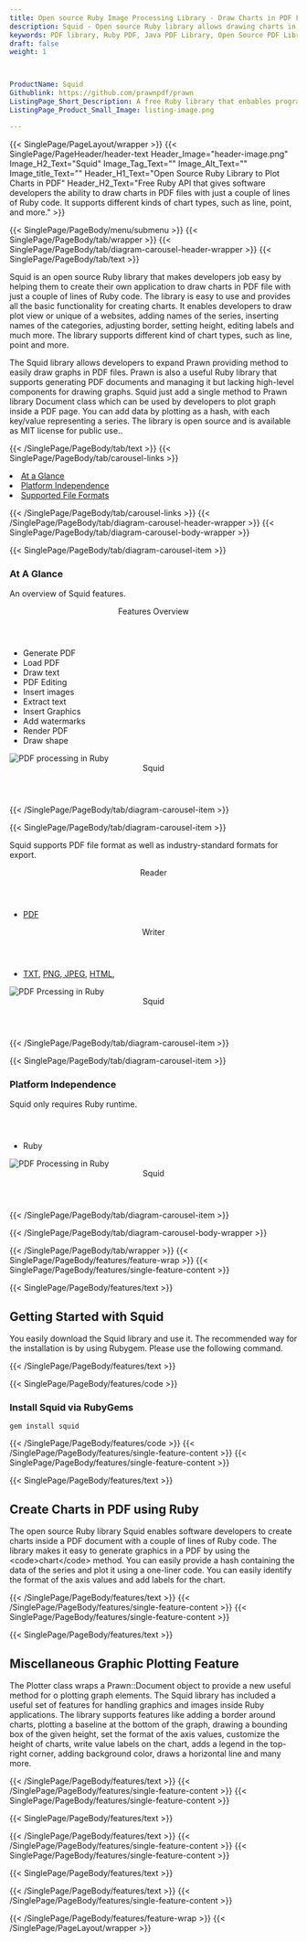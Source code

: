 ```yaml
---
title: Open source Ruby Image Processing Library - Draw Charts in PDF File
description: Squid - Open source Ruby library allows drawing charts in PDF files. It allows adding border around charts, set format of axis values & customize height of charts.
keywords: PDF library, Ruby PDF, Java PDF Library, Open Source PDF Library, Ruby PDF programming, Ruby PDF APIs, Ruby PDF library, create PDF Documents, insert images to PDF, add list to PDF files, Extract Text from PDF, Split PDF to many, fill a PDF form, Extract data from PDF forms, Print a PDF file, PDF to PNG conversion, convert PDF to JPEG, Digitally sign PDF files
draft: false
weight: 1



ProductName: Squid
Githublink: https://github.com/prawnpdf/prawn
ListingPage_Short_Description: A free Ruby library that enbables programmers to draw charts inside PDF file with just a couple of lines of Ruby code.
ListingPage_Product_Small_Image: listing-image.png 

---
```


{{< SinglePage/PageLayout/wrapper >}}
{{< SinglePage/PageHeader/header-text
Header_Image="header-image.png"
Image_H2_Text="Squid"
Image_Tag_Text=""
Image_Alt_Text=""
Image_title_Text=""
Header_H1_Text="Open Source Ruby Library to Plot Charts in PDF"
Header_H2_Text="Free Ruby API that gives software developers the ability to draw charts in PDF files with just a couple of lines of Ruby code. It supports different kinds of chart types, such as line, point, and more." >}}

{{< SinglePage/PageBody/menu/submenu >}}
{{< SinglePage/PageBody/tab/wrapper >}}
{{< SinglePage/PageBody/tab/diagram-carousel-header-wrapper >}}
{{< SinglePage/PageBody/tab/text >}}



<p>Squid is an open source Ruby library that makes developers job easy by helping them to create their own application to draw charts in PDF file with just a couple of lines of Ruby code. The library is easy to use and provides all the basic functionality for creating charts. It enables developers to draw plot view or unique of a websites, adding names of the series, inserting names of the categories, adjusting border, setting height, editing labels and much more. The library supports different kind of chart types, such as line, point and more.</p>
<p>The Squid library allows developers to expand Prawn providing method to easily draw graphs in PDF files. Prawn is also a useful Ruby library that supports generating PDF documents and managing it but lacking high-level components for drawing graphs. Squid just add a single method to Prawn library Document class which can be used by developers to plot graph inside a PDF page. You can add data by plotting as a hash, with each key/value representing a series. The library is open source and is available as MIT license for public use..</p>

{{< /SinglePage/PageBody/tab/text >}}
{{< SinglePage/PageBody/tab/carousel-links >}}

<li data-target="#diagramcarousel" data-slide-to="0"><a href="#">At a Glance</a></li>
<li data-target="#diagramcarousel" data-slide-to="2"><a href="#">Platform Independence</a></li>
<li data-target="#diagramcarousel" data-slide-to="1"><a class="activetab" href="#">Supported File Formats</a></li>


{{< /SinglePage/PageBody/tab/carousel-links >}}
{{< /SinglePage/PageBody/tab/diagram-carousel-header-wrapper >}}
{{< SinglePage/PageBody/tab/diagram-carousel-body-wrapper >}}

{{< SinglePage/PageBody/tab/diagram-carousel-item >}}
<h3>At A Glance</h3>
<p>An overview of Squid features.</p>
<div class="diagram1 d1-poi">
<div class="d1-row">
<div class="d1-col d1-right"><header>Features Overview</header>
<ul>
<li>Generate PDF</li>
<li>Load PDF</li>
<li>Draw text</li>
<li>PDF Editing</li>
<li>Insert images</li>
<li>Extract text</li>
<li>Insert Graphics</li>
<li>Add watermarks</li>
<li>Render PDF</li>
<li>Draw shape</li>
</ul>
</div>
</div>
<div class="d1-logo"><img class="bg-lite" src='listing-image.png' alt="PDF processing in Ruby"><header>Squid</header><footer><small></small></footer></div>
<!--/logo--></div>
<!--/diagram1-->
{{< /SinglePage/PageBody/tab/diagram-carousel-item >}}

{{< SinglePage/PageBody/tab/diagram-carousel-item >}}
<p>Squid supports PDF file format as well as industry-standard formats for export.</p>
<div class="diagram1 d2 d1-poi">
<div class="d1-row">
<div class="d1-col d1-left"><header><i class="fa fa-arrows-v"> </i> Reader</header>
<ul>
<li><a href="https://docs.fileformat.com/pdf/">PDF</a></li>
</ul>
</div>
<!--/left-->
<div class="d1-col d1-right"><header><i class="fa fa-long-arrow-down"> </i> Writer</header>
<ul>
<li><a href="https://docs.fileformat.com/word-processing/txt/">TXT</a>, <a href="https://docs.fileformat.com/image/png/">PNG</a>,<a href="https://docs.fileformat.com/image/jpeg/"> JPEG</a>, <a href="https://docs.fileformat.com/web/html/">HTML</a>, </li>
</ul>
</div>
<!--/right--></div>
<!--/row-->
<div class="d1-logo"><img class="bg-lite" src='listing-image.png' alt="PDF Prcessing in Ruby"><header>Squid</header><footer><small></small></footer></div>
<!--/logo--></div>
<!--/diagram2-->
{{< /SinglePage/PageBody/tab/diagram-carousel-item >}}

{{< SinglePage/PageBody/tab/diagram-carousel-item >}}
<h3>Platform Independence</h3>
<p>Squid only requires Ruby runtime.</p>
<div class="diagram1 d1-poi">
<div class="d1-row">
<div class="d1-col d1-right"><header><i class="fa fa-cubes"> </i></header>
<ul>
<li>Ruby</li>
</ul>
</div>
<!--/left--> <!--/right--></div>
<!--/row-->
<div class="d1-logo"><img class="bg-lite" src='listing-image.png' alt="PDF Processing in Ruby"><header>Squid</header><footer><small></small></footer></div>
<!--/logo--></div>
<!--/diagram2 -->
{{< /SinglePage/PageBody/tab/diagram-carousel-item >}}

{{< /SinglePage/PageBody/tab/diagram-carousel-body-wrapper >}}

{{< /SinglePage/PageBody/tab/wrapper >}}
{{< SinglePage/PageBody/features/feature-wrap >}}
{{< SinglePage/PageBody/features/single-feature-content >}}

{{< SinglePage/PageBody/features/text >}}
<h2 class="h2title">Getting Started with Squid</h2>
<p>You easily download the Squid library and use it. The recommended way for the installation is by using Rubygem. Please use the following command. </p>
{{< /SinglePage/PageBody/features/text >}}

{{< SinglePage/PageBody/features/code >}}
<h3>Install Squid via RubyGems</h3>
<pre><code class="html">gem install squid <br></code></pre>

{{< /SinglePage/PageBody/features/code >}}
{{< /SinglePage/PageBody/features/single-feature-content >}}
{{< SinglePage/PageBody/features/single-feature-content >}}

{{< SinglePage/PageBody/features/text >}}
<h2 class="h2title">Create Charts in PDF using Ruby</h2>
<p>The open source Ruby library Squid enables software developers to create charts inside a PDF document with a couple of lines of Ruby code. The library makes it easy to generate graphics in a PDF by using the &lt;code&gt;chart&lt;/code&gt; method. You can easily provide a hash containing the data of the series and plot it using a one-liner code. You can easily identify the format of the axis values and add labels for the chart.</p>

{{< /SinglePage/PageBody/features/text >}}
{{< /SinglePage/PageBody/features/single-feature-content >}}
{{< SinglePage/PageBody/features/single-feature-content >}}

{{< SinglePage/PageBody/features/text >}}
<h2 class="h2title">Miscellaneous Graphic Plotting Feature</h2>
<p>The Plotter class wraps a Prawn::Document object to provide a new useful method for o plotting graph elements. The Squid library has included a useful set of features for handling graphics and images inside Ruby applications. The library supports features like adding a border around charts, plotting a baseline at the bottom of the graph, drawing a bounding box of the given height, set the format of the axis values, customize the height of charts, write value labels on the chart, adds a legend in the top-right corner, adding background color, draws a horizontal line and many more.</p>

{{< /SinglePage/PageBody/features/text >}}
{{< /SinglePage/PageBody/features/single-feature-content >}}
{{< SinglePage/PageBody/features/single-feature-content >}}

{{< SinglePage/PageBody/features/text >}}
 
{{< /SinglePage/PageBody/features/text >}}
{{< /SinglePage/PageBody/features/single-feature-content >}}
{{< SinglePage/PageBody/features/single-feature-content >}}

{{< SinglePage/PageBody/features/text >}}
 
{{< /SinglePage/PageBody/features/text >}}
{{< /SinglePage/PageBody/features/single-feature-content >}}

{{< /SinglePage/PageBody/features/feature-wrap >}}
{{< /SinglePage/PageLayout/wrapper >}}